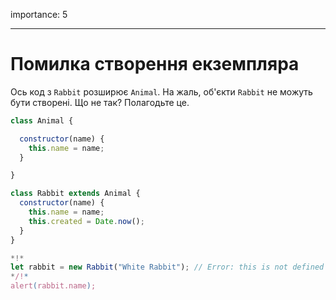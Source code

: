 importance: 5

---

# Помилка створення екземпляра

Ось код з `Rabbit` розширює `Animal`.
На жаль, об'єкти `Rabbit` не можуть бути створені. Що не так? Полагодьте це.
```js run
class Animal {

  constructor(name) {
    this.name = name;
  }

}

class Rabbit extends Animal {
  constructor(name) {  
    this.name = name;
    this.created = Date.now();
  }
}

*!*
let rabbit = new Rabbit("White Rabbit"); // Error: this is not defined
*/!*
alert(rabbit.name);
```
